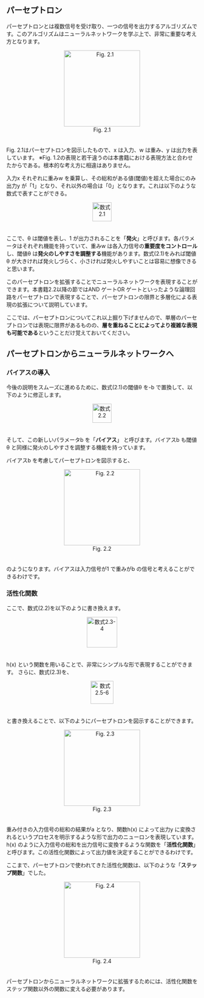 ## パーセプトロン
パーセプトロンとは複数信号を受け取り、一つの信号を出力するアルゴリズムです。このアルゴリズムはニューラルネットワークを学ぶ上で、非常に重要な考え方となります。

<div align="center">
<img src="https://user-images.githubusercontent.com/28583094/48417135-552dac00-e795-11e8-897f-3057dcea5d45.png" alt="Fig. 2.1" height="200px">
</div>
<div align="center">
Fig. 2.1
</div>
　

Fig. 2.1はパーセプトロンを図示したもので、x は入力、w は重み、y は出力を表しています。
※Fig. 1.2の表現と若干違うのは本書籍における表現方法と合わせたからである。根本的な考え方に相違はありません。

入力x それぞれに重みw を乗算し、その総和がある値(閾値)を超えた場合にのみ出力y が「1」となり、それ以外の場合は「0」となります。これは以下のような数式で表すことができる。

<div align="center">
<img src="https://user-images.githubusercontent.com/28583094/49093955-900d0500-f2a8-11e8-88ea-0062295da7c4.png" alt="数式2.1" height="50px">
</div>
　

ここで、θ は閾値を表し、1 が出力されることを「**発火**」と呼びます。各パラメータはそれぞれ機能を持っていて、重みw は各入力信号の**重要度をコントロール**し、閾値θ は**発火のしやすさを調整する**機能があります。数式(2.1)をみれば閾値θ が大きければ発火しづらく、小さければ発火しやすいことは容易に想像できると思います。

このパーセプトロンを拡張することでニューラルネットワークを表現することができます。本書籍2.2以降の節ではAND ゲートOR ゲートといったような論理回路をパーセプトロンで表現することで、パーセプトロンの限界と多層化による表現の拡張について説明しています。

ここでは、パーセプトロンについてこれ以上掘り下げませんので、単層のパーセプトロンでは表現に限界があるものの、**層を重ねることによってより複雑な表現も可能である**ということだけ覚えておいてください。

## パーセプトロンからニューラルネットワークへ
### バイアスの導入

今後の説明をスムーズに進めるために、数式(2.1)の閾値θ を-b で置換して、以下のように修正します。

<div align="center">
<img src="https://user-images.githubusercontent.com/28583094/49093325-2e986680-f2a7-11e8-91e7-b52e0299fcd4.png" alt="数式2.2" height="50px">
</div>
　

そして、この新しいパラメータb を「**バイアス**」 と呼びます。バイアスb も閾値θ と同様に発火のしやすさを調整する機能を持っています。

バイアスb を考慮してパーセプトロンを図示すると、

<div align="center">
<img src="https://user-images.githubusercontent.com/28583094/49328532-df5b7a00-f5b5-11e8-87ec-9095235e4f82.png" alt="Fig. 2.2" height="200px">
</div>
<div align="center">
Fig. 2.2
</div>
　
 
のようになります。バイアスは入力信号が1 で重みがb の信号と考えることができるわけです。

### 活性化関数
ここで、数式(2.2)を以下のように書き換えます。
 
<div align="center">
<img src="https://user-images.githubusercontent.com/28583094/49325184-807c0d80-f581-11e8-9f63-832046a2e1dc.png" alt="数式2.3-4" height="80px">
</div>
　

h(x) という関数を用いることで、非常にシンプルな形で表現することができます。
さらに、数式(2.3)を、

<div align="center">
<img src="https://user-images.githubusercontent.com/28583094/49325363-74457f80-f584-11e8-9641-f7af240c07ab.png" alt="数式2.5-6" height="60px">
</div>
　
 
 と書き換えることで、以下のようにパーセプトロンを図示することができます。
 
 <div align="center">
<img src="https://user-images.githubusercontent.com/28583094/49329642-73810d80-f5c5-11e8-866a-d27d291a2747.png" alt="Fig. 2.3" height="200px">
</div>
<div align="center">
Fig. 2.3
</div>
　
 
重み付きの入力信号の総和の結果がa となり、関数h(x) によって出力y に変換されるというプロセスを明示するような形で出力のニューロンを表現しています。  
h(x) のように入力信号の総和を出力信号に変換するような関数を「**活性化関数**」と呼びます。この活性化関数によって出力値を決定することができるわけです。

ここまで、パーセプトロンで使われてきた活性化関数は、以下のような「**ステップ関数**」でした。

<div align="center">
<img src="https://user-images.githubusercontent.com/28583094/49341222-c32b0c00-f68d-11e8-9fb3-1c4540552727.png" alt="Fig. 2.4" height="200px">
</div>
<div align="center">
Fig. 2.4
</div>
　

パーセプトロンからニューラルネットワークに拡張するためには、活性化関数をステップ関数以外の関数に変える必要があります。
